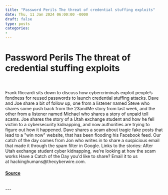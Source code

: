 ```yaml
---
title: "Password Perils The threat of credential stuffing exploits"
date: Thu, 11 Jan 2024 06:00:00 -0000
draft: false
type: posts
categories: 
- 
---
```

# Password Perils The threat of credential stuffing exploits

<br/>

<br/>
Frank Riccardi sits down to discuss how cybercriminals exploit people’s fondness for reused passwords to launch credential stuffing attacks. Dave and Joe share a bit of follow up, one from a listener named Steve who shares some push back from the 23andMe story from last week, and the other from a listener named Michael who shares a story of unpaid toll scams. Joe shares the story of a Utah exchange student and how he fell victim to a cybersecurity kidnapping, and now authorities are trying to figure out how it happened. Dave shares a scam about tragic fake posts that lead to a "win now" website, that has been flooding his Facebook feed. Our catch of the day comes from Jon who writes in to share a suspicious email that made it through the spam filter in Google. Links to the stories: After Utah exchange student cyber kidnapping, we're looking at how the scam works Have a Catch of the Day you'd like to share? Email it to us at hackinghumans@thecyberwire.com.

#### [Source](https://thecyberwire.com/podcasts/hacking-humans/272/notes)

<br/>
---
